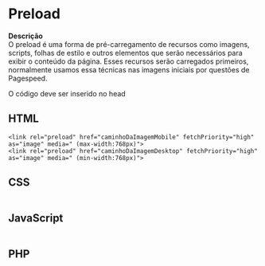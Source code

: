 # Preload

 **Descrição**  
O preload é uma forma de pré-carregamento de recursos como imagens, scripts, folhas de estilo e outros elementos que serão necessários para exibir o conteúdo da página. Esses recursos serão carregados primeiros, normalmente usamos essa técnicas nas imagens iniciais por questões de Pagespeed.

O código deve ser inserido no head

## HTML
```
<link rel="preload" href="caminhoDaImagemMobile" fetchPriority="high"  as="image" media=" (max-width:768px)">
<link rel="preload" href="caminhoDaImagemDesktop" fetchPriority="high" as="image" media=" (min-width:768px)">
```
## CSS
```
```
## JavaScript
```
```
## PHP
```
```
